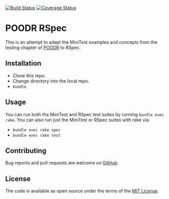 [![Build Status](https://travis-ci.org/squaresurf/poodr_rspec.svg?branch=master)](https://travis-ci.org/squaresurf/poodr_rspec)
[![Coverage Status](https://coveralls.io/repos/squaresurf/poodr_rspec/badge.svg?branch=master&service=github)](https://coveralls.io/github/squaresurf/poodr_rspec?branch=master)

# POODR RSpec

This is an attempt to adapt the MiniTest examples and concepts from the testing chapter of [POODR](http://www.poodr.com/) to RSpec.

## Installation

* Clone this repo.
* Change directory into the local repo.
* `bundle`

## Usage

You can run both the MiniTest and RSpec test suites by running `bundle exec rake`. You can also run just the MiniTest or RSpec suites with rake via:

* `bundle exec rake spec`
* `bundle exec rake test`

## Contributing

Bug reports and pull requests are welcome on [GitHub](https://github.com/squaresurf/poodr_rspec).

## License

The code is available as open source under the terms of the [MIT License](LICENSE.txt).
